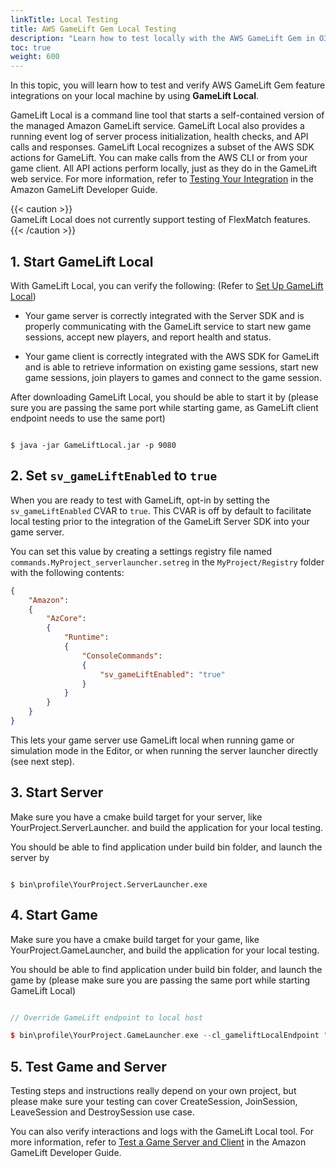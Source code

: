 ```yaml
---
linkTitle: Local Testing
title: AWS GameLift Gem Local Testing
description: "Learn how to test locally with the AWS GameLift Gem in O3DE"
toc: true
weight: 600
---
```


In this topic, you will learn how to test and verify AWS GameLift Gem feature integrations on your local machine by using **GameLift Local**. 

GameLift Local is a command line tool that starts a self-contained version of the managed Amazon GameLift service. GameLift Local also provides a running event log of server process initialization, health checks, and API calls and responses. GameLift Local recognizes a subset of the AWS SDK actions for GameLift. You can make calls from the AWS CLI or from your game client. All API actions perform locally, just as they do in the GameLift web service. For more information, refer to [Testing Your Integration](https://docs.aws.amazon.com/gamelift/latest/developerguide/integration-testing-local.html#integration-testing-local-start) in the Amazon GameLift Developer Guide.

{{< caution >}}  
GameLift Local does not currently support testing of FlexMatch features.
{{< /caution >}}

## 1. Start GameLift Local

With GameLift Local, you can verify the following: (Refer to [Set Up GameLift Local](https://docs.aws.amazon.com/gamelift/latest/developerguide/integration-testing-local.html#integration-testing-local-start))

*   Your game server is correctly integrated with the Server SDK and is properly communicating with the GameLift service to start new game sessions, accept new players, and report health and status.
    
*   Your game client is correctly integrated with the AWS SDK for GameLift and is able to retrieve information on existing game sessions, start new game sessions, join players to games and connect to the game session.
    

After downloading GameLift Local, you should be able to start it by (please sure you are passing the same port while starting game, as GameLift client endpoint needs to use the same port)

```shell

$ java -jar GameLiftLocal.jar -p 9080

```

## 2. Set `sv_gameLiftEnabled` to `true`

When you are ready to test with GameLift, opt-in by setting the `sv_gameLiftEnabled` CVAR to `true`. This CVAR is off by default to facilitate local testing prior to the integration of the GameLift Server SDK into your game server.

You can set this value by creating a settings registry file named `commands.MyProject_serverlauncher.setreg` in the `MyProject/Registry` folder with the following contents:

```json
{
    "Amazon":
    {
        "AzCore":
        {
            "Runtime":
            {
                "ConsoleCommands":
                {
                    "sv_gameLiftEnabled": "true"
                } 
            } 
        } 
    } 
}
```

This lets your game server use GameLift local when running game or simulation mode in the Editor, or when running the server launcher directly (see next step).

## 3. Start Server

Make sure you have a cmake build target for your server, like YourProject.ServerLauncher. and build the application for your local testing.

You should be able to find application under build bin folder, and launch the server by

```shell

$ bin\profile\YourProject.ServerLauncher.exe

```

## 4. Start Game

Make sure you have a cmake build target for your game, like YourProject.GameLauncher, and build the application for your local testing.

You should be able to find application under build bin folder, and launch the game by (please make sure you are passing the same port while starting GameLift Local)

```cpp

// Override GameLift endpoint to local host

$ bin\profile\YourProject.GameLauncher.exe --cl_gameliftLocalEndpoint "http://localhost:9080"

```

## 5. Test Game and Server

Testing steps and instructions really depend on your own project, but please make sure your testing can cover CreateSession, JoinSession, LeaveSession and DestroySession use case.

You can also verify interactions and logs with the GameLift Local tool. For more information, refer to [Test a Game Server and Client](https://docs.aws.amazon.com/gamelift/latest/developerguide/integration-testing-local.html#integration-testing-local-client) in the Amazon GameLift Developer Guide.
